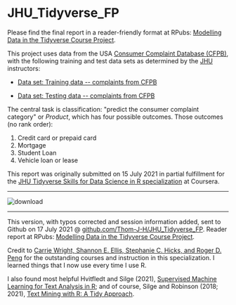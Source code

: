 # JHU_Tidyverse_FP

Please find the final report in a reader-friendly format at RPubs: [Modelling Data in the Tidyverse Course Project](https://rpubs.com/Thom_JH/Tidyverse_Course_Project). 

This project uses data from the USA [Consumer Complaint Database (CFPB)](https://www.consumerfinance.gov/data-research/consumer-complaints/), with the following training and test data sets as determined by the [JHU](https://www.coursera.org/specializations/tidyverse-data-science-r) instructors:

* [Data set: Training data -- complaints from CFPB](https://d3c33hcgiwev3.cloudfront.net/JhHJz2SSRCqRyc9kkgQqxA_8d34147955154de4a6176086946d07b3_data_complaints_train.csv?Expires=1626480000&Signature=X9~dD3MtVq9cNZtm6KVezI3gjJ29ZHGL5TxQXYSZkMyux1jmbyEkLSSzRBnxDBOqGH9UWpIkutoa0lKxaRsgm8nrfL6gaO5pJ5RufquUSSjL2quQU4DxzUhnUU0PrG6OxMs7LlIteUXyWB-MKrgW6UxmfpKjchZZnBOsHZSiE2w_&Key-Pair-Id=APKAJLTNE6QMUY6HBC5A)</li>

* [Data set: Testing data -- complaints from CFPB](https://d3c33hcgiwev3.cloudfront.net/aEBWUxehSGyAVlMXoThsoQ_edf53641edca416fa00a78d9e4b16ced_data_complaints_test.csv?Expires=1626480000&Signature=VO6-go6rUbwghjAALkcEWhjRx8li8nqBB6jGNVTbmOoDZq5724P~pVy1JQpMGzKZ-s-IfeGg~4xUm5ybRmW3c9kzPzrxifYxPEhi6Q2pS6Yi2f4UBgpw6nREHKQUMPOyEASEPL1051j9mRaU-GpJCAGOD6~Ax118guj9gZ8zsHs_&Key-Pair-Id=APKAJLTNE6QMUY6HBC5A)</li>


The central task is classification: "predict the consumer complaint category" or *Product*, which has four possible outcomes.  Those outcomes (no rank order):

<ol>
<li>Credit card or prepaid card</li>
<li>Mortgage</li>
<li>Student Loan</li>
<li>Vehicle loan or lease</li>
</ol>

This report was originally submitted on 15 July 2021 in partial fulfillment for the [JHU Tidyverse Skills for Data Science in R specialization](https://www.coursera.org/specializations/tidyverse-data-science-r) at Coursera.  
<hr />

![download](https://user-images.githubusercontent.com/12042357/126038663-c1dd5163-d642-4136-a787-09f3ca011c81.png)

<hr />

This version, with typos corrected and session information added, sent to Github on 17 July 2021  @ [github.com/Thom-J-H/JHU_Tidyverse_FP](https://github.com/Thom-J-H/JHU_Tidyverse_FP).  Reader report at RPubs: [Modelling Data in the Tidyverse Course Project](https://rpubs.com/Thom_JH/Tidyverse_Course_Project). 

Credit to [Carrie Wright, Shannon E. Ellis, Stephanie C. Hicks, and Roger D. Peng](https://universities.leanpub.com/tidyverseskillsdatascience) for the outstanding courses and instruction in this specialization. I learned things that I now use every time I use R.  

I also found most helpful Hvitfledt and Silge (2021),  [Supervised Machine Learning for Text Analysis in R](https://smltar.com/); and of course, Silge and Robinson (2018; 2021),  [Text Mining with R: A Tidy Approach](https://www.tidytextmining.com/index.html).
